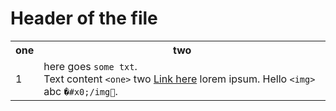 <h1> Header of the file</h1>
<table>
  <tr>
    <th>one</th>
    <th>two</th>
  </tr>
  <tr>
    <td>1</td>
    <td>here goes <code>some txt</code>.<br>
        Text content <code>&lt;one&gt;</code> two <a href="github.com">Link here</a> lorem ipsum. Hello <code>&lt;img&gt;</code> abc <code>&#0;#x0;/img&#1;</code>.</td>
  </tr>
</table>

